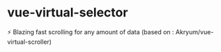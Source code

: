 # vue-virtual-selector
⚡️ Blazing fast scrolling for any amount of data (based on : Akryum/vue-virtual-scroller)
